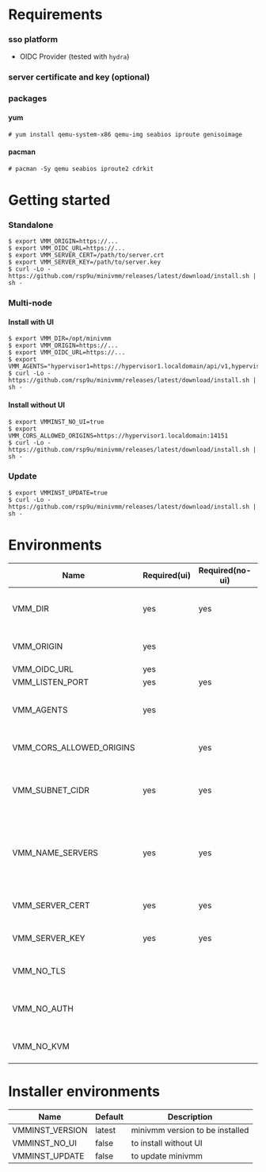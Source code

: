 # Requirements

### sso platform
- OIDC Provider (tested with `hydra`)

### server certificate and key (optional)

### packages

#### yum
```
# yum install qemu-system-x86 qemu-img seabios iproute genisoimage
```

#### pacman
```
# pacman -Sy qemu seabios iproute2 cdrkit
```

# Getting started

### Standalone
```
$ export VMM_ORIGIN=https://...
$ export VMM_OIDC_URL=https://...
$ export VMM_SERVER_CERT=/path/to/server.crt
$ export VMM_SERVER_KEY=/path/to/server.key
$ curl -Lo - https://github.com/rsp9u/minivmm/releases/latest/download/install.sh | sh -
```

### Multi-node

#### Install with UI
```
$ export VMM_DIR=/opt/minivmm
$ export VMM_ORIGIN=https://...
$ export VMM_OIDC_URL=https://...
$ export VMM_AGENTS="hypervisor1=https://hypervisor1.localdomain/api/v1,hypervisor2=https://hypervisor2.localdomain/api/v1"
$ curl -Lo - https://github.com/rsp9u/minivmm/releases/latest/download/install.sh | sh -
```

#### Install without UI
```
$ export VMMINST_NO_UI=true
$ export VMM_CORS_ALLOWED_ORIGINS=https://hypervisor1.localdomain:14151
$ curl -Lo - https://github.com/rsp9u/minivmm/releases/latest/download/install.sh | sh -
```

### Update

```
$ export VMMINST_UPDATE=true
$ curl -Lo - https://github.com/rsp9u/minivmm/releases/latest/download/install.sh | sh -
```

# Environments

| Name                     | Required(ui) | Required(no-ui) | Default            | Description                                                         |
|--------------------------|--------------|-----------------|--------------------|---------------------------------------------------------------------|
| VMM_DIR                  | yes          | yes             | '/opt/minivmm'     | base directory path to store state files                            |
| VMM_ORIGIN               | yes          |                 |                    | origin url of minivmm server                                        |
| VMM_OIDC_URL             | yes          |                 |                    | oidc auth url                                                       |
| VMM_LISTEN_PORT          | yes          | yes             | '14151'            | listen port                                                         |
| VMM_AGENTS               | yes          |                 |                    | agents' API endpoint (comma separated)                              |
| VMM_CORS_ALLOWED_ORIGINS |              | yes             |                    | allowed origin urls (comma separated)                               |
| VMM_SUBNET_CIDR          | yes          | yes             | '192.168.200.0/24' | subnet CIDR for the network containing VMs                          |
| VMM_NAME_SERVERS         | yes          | yes             | '1.1.1.1,1.0.0.1'  | domain name servers' address sent via DHCP server (comma separated) |
| VMM_SERVER_CERT          | yes          | yes             |                    | path to the server certificate file                                 |
| VMM_SERVER_KEY           | yes          | yes             |                    | path to the server private key file                                 |
| VMM_NO_TLS               |              |                 |                    | disable tls if set "1" or "true"                                    |
| VMM_NO_AUTH              |              |                 |                    | skip API authentication if set "1" or "true"                        |
| VMM_NO_KVM               |              |                 |                    | disable kvm if set "1" or "true"                                    |

# Installer environments

| Name            | Default | Description                     |
|-----------------|---------|---------------------------------|
| VMMINST_VERSION | latest  | minivmm version to be installed |
| VMMINST_NO_UI   | false   | to install without UI           |
| VMMINST_UPDATE  | false   | to update minivmm               |
